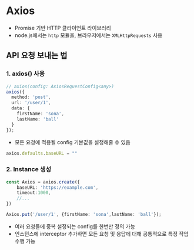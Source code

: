 # Axios 

- Promise 기반 HTTP 클라이언트 라이브러리
- node.js에서는 `http` 모듈을, 브라우저에서는 `XMLHttpRequests` 사용

## API 요청 보내는 법

### 1. axios() 사용

```ts
// axios(config: AxiosRequestConfig<any>)
axios({
  method: 'post',
  url: '/user/1',
  data: {
    firstName: 'sona',
    lastName: 'ball'
  }
});
```

- 모든 요청에 적용될 config 기본값을 설정해줄 수 있음

```ts 
axios.defaults.baseURL = ""
```

### 2. Instance 생성

```ts
const Axios = axios.create({
	baseURL: 'https://example.com',
	timeout:1000,
	//...
})

Axios.put('/user/1', {firstName: 'sona',lastName: 'ball'});
```

- 여러 요청들에 중복 설정되는 config를 한번만 정의 가능
- 인스턴스에 interceptor 추가하면 모든 요청 및 응답에 대해 공통적으로 특정 작업 수행 가능 

